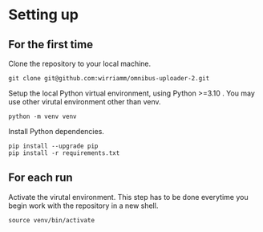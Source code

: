 # Setting up

## For the first time

Clone the repository to your local machine.

    git clone git@github.com:wirriamm/omnibus-uploader-2.git

Setup the local Python virtual environment, using Python >=3.10 . You may use other virutal environment other than venv.

    python -m venv venv

Install Python dependencies.

    pip install --upgrade pip
    pip install -r requirements.txt

## For each run

Activate the virutal environment. This step has to be done everytime you begin work with the repository in a new shell.

    source venv/bin/activate

